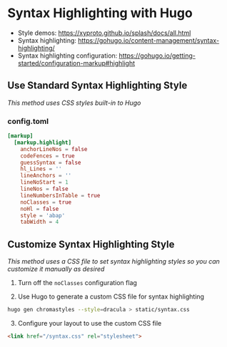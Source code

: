 # Syntax Highlighting with Hugo

* Style demos: https://xyproto.github.io/splash/docs/all.html
* Syntax highlighting: https://gohugo.io/content-management/syntax-highlighting/
* Syntax highlighting configuration: https://gohugo.io/getting-started/configuration-markup#highlight

## Use Standard Syntax Highlighting Style

_This method uses CSS styles built-in to Hugo_

### config.toml

```toml
[markup]
  [markup.highlight]
    anchorLineNos = false
    codeFences = true
    guessSyntax = false
    hl_Lines = ''
    lineAnchors = ''
    lineNoStart = 1
    lineNos = false
    lineNumbersInTable = true
    noClasses = true
    noHl = false
    style = 'abap'
    tabWidth = 4
```

## Customize Syntax Highlighting Style

_This method uses a CSS file to set syntax highlighting styles so you can customize it manually as desired_

1. Turn off the `noClasses` configuration flag

2. Use Hugo to generate a custom CSS file for syntax highlighting

```bash
hugo gen chromastyles --style=dracula > static/syntax.css
```

3. Configure your layout to use the custom CSS file

```html
<link href="/syntax.css" rel="stylesheet">
```
